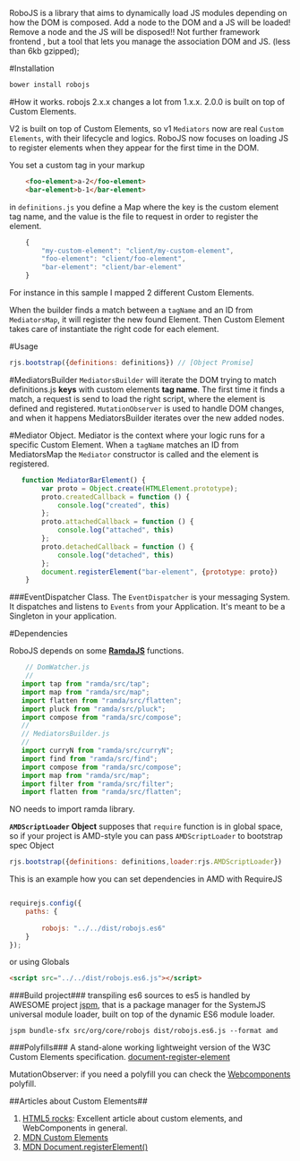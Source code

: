 RoboJS is a library that aims to dynamically load JS modules depending on how the DOM is composed.
Add a node to the DOM and a JS will be loaded!
Remove a node and the JS will be disposed!!
Not further framework frontend , but a tool that lets you manage the association DOM and JS. (less than 6kb gzipped);



#Installation
```javascript
bower install robojs
```


#How it works.
robojs 2.x.x changes a lot from 1.x.x. 2.0.0 is built on top of Custom Elements.

V2 is built on top of Custom Elements, so v1 `Mediators` now are real `Custom Elements`, with their lifecycle and logics.
RoboJS now focuses on loading JS to register elements when they  appear for the first time in the DOM.

You set a custom tag in your markup
```html
    <foo-element>a-2</foo-element>
    <bar-element>b-1</bar-element>

```
in `definitions.js` you define a Map where the key is the custom element tag name, and the value is the file to request in order to register the element.

```javascript
	{
        "my-custom-element": "client/my-custom-element",
        "foo-element": "client/foo-element",
        "bar-element": "client/bar-element"
    }
```

For instance in this sample I mapped 2 different Custom Elements.

When the builder finds a match between a `tagName`  and an ID from `MediatorsMap`, it will register the new found Element.
Then Custom Element takes care of instantiate the right code for each element.

#Usage

```javascript
rjs.bootstrap({definitions: definitions}) // [Object Promise]
```

#MediatorsBuilder
`MediatorsBuilder` will iterate the DOM trying to match definitions.js **keys** with custom elements **tag name**.
The first time it finds a match, a request is send to load the right script, where the element is defined and registered.
`MutationObserver` is used to handle DOM changes, and when it happens MediatorsBuilder iterates over the new added nodes.


#Mediator Object.
Mediator is the context where your logic runs for a specific Custom Element.
When a `tagName` matches an ID from MediatorsMap the `Mediator` constructor is called and the element is registered.


```javascript
   function MediatorBarElement() {
   		var proto = Object.create(HTMLElement.prototype);
   		proto.createdCallback = function () {
   			console.log("created", this)
   		};
   		proto.attachedCallback = function () {
   			console.log("attached", this)
   		};
   		proto.detachedCallback = function () {
   			console.log("detached", this)
   		};
   		document.registerElement("bar-element", {prototype: proto})
   	}
```

###EventDispatcher Class.
The `EventDispatcher` is your messaging System. It dispatches and listens to `Events` from your Application. 
It's meant to be a Singleton in your application.

	
	
#Dependencies


RoboJS depends on some **[RamdaJS](http://ramdajs.com/)** functions.

```javascript
	// DomWatcher.js
	//
   import tap from "ramda/src/tap";
   import map from "ramda/src/map";
   import flatten from "ramda/src/flatten";
   import pluck from "ramda/src/pluck";
   import compose from "ramda/src/compose";
   //
   // MediatorsBuilder.js
   //
   import curryN from "ramda/src/curryN";
   import find from "ramda/src/find";
   import compose from "ramda/src/compose";
   import map from "ramda/src/map";
   import filter from "ramda/src/filter";
   import flatten from "ramda/src/flatten";
```
NO needs to import ramda library.


**`AMDScriptLoader` Object** supposes that `require` function is in global space, so if your project is AMD-style you can pass `AMDScriptLoader` to bootstrap spec Object

```javascript
rjs.bootstrap({definitions: definitions,loader:rjs.AMDScriptLoader})
```


This is an example how you can set dependencies in AMD with RequireJS

```javascript

requirejs.config({
	paths: {
		
        robojs: "../../dist/robojs.es6"
	}
});

```

or using Globals

```html
<script src="../../dist/robojs.es6.js"></script>
```

###Build project###
transpiling es6 sources to es5 is handled by AWESOME project [jspm](http://jspm.io/), that is a package manager for the SystemJS universal module loader, built on top of the dynamic ES6 module loader.

```
jspm bundle-sfx src/org/core/robojs dist/robojs.es6.js --format amd
```


###Polyfills###
A stand-alone working lightweight version of the W3C Custom Elements specification.
[document-register-element](https://github.com/WebReflection/document-register-element)

MutationObserver: if you need a polyfill you can check the [Webcomponents](https://github.com/webcomponents) polyfill.

##Articles about Custom Elements##
1. [HTML5 rocks](http://www.html5rocks.com/en/tutorials/webcomponents/customelements/): Excellent article about custom elements, and WebComponents in general.
2. [MDN Custom Elements](https://developer.mozilla.org/en-US/docs/Web/Web_Components/Custom_Elements)
3. [MDN Document.registerElement()](https://developer.mozilla.org/en-US/docs/Web/API/Document/registerElement)